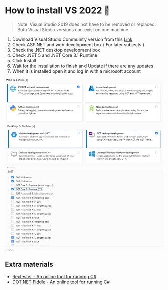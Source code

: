 # How to install VS 2022 🎈

> Note: Visual Studio 2019 does not have to be removed or replaced. Both Visual Studio versions can exist on one machine

1. Download Visual Studio Community version from this [Link](https://visualstudio.microsoft.com/vs/)
2. Check ASP.NET and web development box ( For later subjects )
3. Check the .NET desktop development box
4. Check .NET 5 and .NET Core 3.1 Runtime
5. Click Install
6. Wait for the installation to finish and Update if there are any updates
7. When it is installed open it and log in with a microsoft account

![InstallStep1](img/InstallStep1.png)
![InstallStep2](img/InstallStep2.png)
![InstallStep2](img/InstallStep3.png)

## Extra materials

* [Rextester - An online tool for running C#](https://rextester.com/)
* [DOT.NET Fiddle - An online tool for running C#](https://dotnetfiddle.net/)
